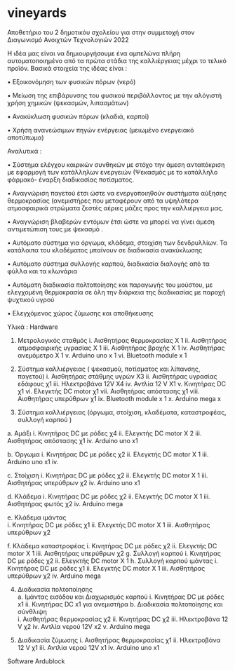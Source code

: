 # vineyards
Αποθετήριο του 2 δημοτικόυ σχολείου   για στην συμμετοχή στον Διαγωνισμό  Ανοιχτών Τεχνολογιών 2022

Η ιδέα μας είναι  να δημιουργήσουμε ένα αμπελώνα πλήρη αυτοματοποιημένο από τα πρώτα στάδια της καλλιέργειας μέχρι το τελικό προϊόν.
Βασικά στοιχεία της ιδέας είναι :
 
•	Εξοικονόμηση των φυσικών πόρων (νερό)

•	Μείωση της επιβάρυνσης του φυσικού περιβάλλοντος με την αλόγιστή  χρήση  χημικών (ψεκασμών,  λιπασμάτων)

•	Ανακύκλωση  φυσικών πόρων (κλαδιά, καρποί)

•	Χρήση ανανεώσιμων πηγών ενέργειας (μειωμένο ενεργειακό αποτύπωμα)  

Αναλυτικά :

•	Σύστημα ελέγχου καιρικών συνθηκών με στόχο την άμεση ανταπόκριση με εφαρμογή των κατάλληλων ενεργειών  (Ψεκασμός με το κατάλληλο φάρμακό- έναρξη διαδικασίας ποτίσματος.

•	Αναγνώριση παγετού έτσι ώστε να ενεργοποιηθούν συστήματα αύξησης θερμοκρασίας  (ανεμιστήρες που μεταφέρουν από τα υψηλότερα ατμοσφαιρικά στρώματα ζεστές αέριες μάζες προς την καλλιέργεια μας. 

•	Αναγνώριση βλαβερών  εντόμων έτσι ώστε να μπορεί να γίνει άμεση αντιμετώπιση τους με ψεκασμό .

•	Αυτόματο σύστημα για όργωμα, κλάδεμα, στοιχίση των δενδρυλλίων. Τα κατάλοιπα του κλαδέματος μπαίνουν σε διαδικασία ανακύκλωσης

•	Αυτόματο σύστημα συλλογής καρπού,  διαδικασία διαλογής από τα φύλλα και τα κλωνάρια

•	Αυτόματη διαδικασία   πολτοποίησης και παραγωγής του μούστου, με ελεγχομένη θερμοκρασία σε όλη την διάρκεια  της διαδικασίας με παροχή ψυχτικού υγρού

•	Ελεγχόμενος χώρος ζύμωσης και αποθήκευσης  

Υλικά :
Hardware

1.	Μετρολογικός σταθμός 
 i.	Αισθητήρας θερμοκρασίας Χ 1
 ii.	Αισθητήρας ατμοσφαιρικής υγρασίας Χ 1
 iii.	Αισθητήρας βροχής Χ 1
 iv.	Αισθητήρας ανεμόμετρο Χ 1
 v.	Arduino uno x 1
 vi.	Bluetooth module  x 1

2.	Σύστημα καλλιέργειας ( ψεκασμού, ποτίσματος και λίπανσης,  παγετού) 
i.	Αισθητήρας στάθμης υγρών Χ3
ii.	Αισθητήρας υγρασίας εδάφους χ1 
iii.	Ηλεκτροβάνα 12V  Χ4
iv.	Αντλία 12 V Χ1
v.	Κινητήρας DC χ1
vi.	Ελεγκτής DC motor χ1 
vii.	Αισθητήρας απόστασης χ1
viii.	Αισθητήρας υπερύθρων χ1
ix.	Bluetooth module  x 1
x.	Arduino mega x 

3.	Σύστημα καλλιέργειας (όργωμα, στοίχιση, κλαδέματα, καταστροφέας, συλλογή καρπού )  

a.	Αμάξι
i.	Κινητήρας DC με ρόδες χ4 
ii.	Ελεγκτής DC motor Χ 2
iii.	Αισθητήρας απόστασης χ1
iv.	Arduino uno x1 

b.	Όργωμα
i.	Κινητήρας DC με ρόδες χ2
ii.	Ελεγκτής DC motor Χ 1
iii.	Arduino uno x1 
iv.	

c.	Στοίχιση
i.	 Κινητήρας DC με ρόδες χ2
ii.	Ελεγκτής DC motor Χ 1
iii.	Αισθητήρας υπερύθρων  χ2
iv.	Arduino uno x1 

d.	Κλάδεμα
i.	Κινητήρας DC με ρόδες χ2
ii.	Ελεγκτής DC motor Χ 1
iii.	Αισθητήρας φωτός χ2
iv.	Arduino mega

e.	Κλάδεμα ιμάντας  
i.	Κινητήρας DC με ρόδες χ1
ii.	Ελεγκτής DC motor Χ 1
iii.	Αισθητήρας υπερύθρων  χ2
	

f.	Κλάδεμα καταστροφέας 
i.	 Κινητήρας DC με ρόδες χ2
ii.	Ελεγκτής DC motor Χ 1
iii.	Αισθητήρας υπερύθρων  χ2
g.	Συλλογή καρπού 
i.	Κινητήρας DC με ρόδες χ2
ii.	Ελεγκτής DC motor Χ 1
h.	Συλλογή καρπού  ιμάντας
i.	Κινητήρας DC με ρόδες χ1
ii.	Ελεγκτής DC motor Χ 1
iii.	Αισθητήρας υπερύθρων  χ2
iv.	Arduino mega

4.	Διαδικασία πολτοποίησης  
a.	Ιμάντας εισόδου και Διαχωρισμός καρπού
i.	Κινητήρας DC με ρόδες x1
ii.	Κινητήρας DC x1  για ανεμιστήρα
b.	Διαδικασία πολτοποίησης και σύνθλιψη  
i.	Αισθητήρας θερμοκρασίας χ2
ii.	Κινητήρας DC χ2
iii.	Ηλεκτροβάνα 12 V χ2
iv.	 Αντλία νερού 12V x2
v.	Arduino mega 

5.	Διαδικασία ζύμωσης
i.	   Αισθητήρας θερμοκρασίας χ1
ii.	Ηλεκτροβάνα 12 V χ1
iii.	 Αντλία νερού 12V x1
iv.	Arduino uno x1 
	

Software 
Ardublock 
